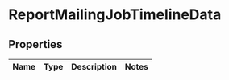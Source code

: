 # ReportMailingJobTimelineData

## Properties
Name | Type | Description | Notes
------------ | ------------- | ------------- | -------------
